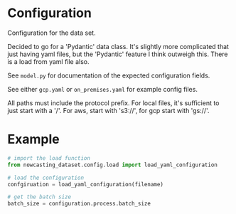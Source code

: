 # Configuration

Configuration for the data set.

Decided to go for a 'Pydantic' data class. It's slightly more complicated that just having yaml files, but the
'Pydantic' feature I think outweigh this. There is a load from yaml file also.

See `model.py` for documentation of the expected configuration fields.

See either `gcp.yaml` or `on_premises.yaml` for example config files.

All paths must include the protocol prefix.  For local files,
it's sufficient to just start with a '/'.  For aws, start with 's3://',
for gcp start with 'gs://'.


# Example

```python
# import the load function
from nowcasting_dataset.config.load import load_yaml_configuration

# load the configuration
confgiruation = load_yaml_configuration(filename)

# get the batch size
batch_size = configuration.process.batch_size
```
